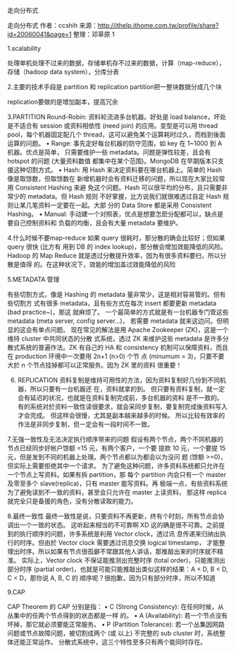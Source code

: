 走向分布式

走向分布式
作者：ccshih
来源：http://ithelp.ithome.com.tw/profile/share?id=20060041&page=1
整理：邓草原 1

1.scalability

处理单机处理不过来的数据，存储单机存不过来的数据，计算（map-reduce），存储（hadoop data system），分库分表

2.主要的技术手段是 partition 和 replication
partition把一整块数据分成几个块

replication要做的是增加副本，提高冗余

3.PARTITION
Round-Robin: 资料轮流进多台机器。好处是 load balance，坏处是不适合有 session
或资料相依性 (need join) 的应用。变型是可以用 thread pool，每个机器固定配几个
thread，这可以避免某个运算耗时过久，而档到後面运算的问题。
• Range: 事先定好每台机器的防守范围，如 key 在 1~1000 到 A 机器。优点是简单，
只需要维护一些 metadata。问题是弹性较差，且会有 hotspot 的问题 (大量资料数值
都集中在某个范围)。MongoDB 在早期版本只支援这种切割方式。
• Hash: 用 Hash 来决定资料要在哪台机器上。简单的 Hash 像是取馀数，但取馀数在
新增机器时会有资料迁移的问题，所以现在大家比较常用 Consistent Hashing 来避
免这个问题。Hash 可以很平均的分布，且只需要非常少的 metadata。但 Hash 规则
不好掌握，比方说我们就很难透过自定 Hash 规则让某几笔资料一定要在一起。大部
分的 Data Store 都是采用 Consistent Hashing。
• Manual: 手动建一个对照表，优点是想要怎麽分配都可以，缺点是要自己控制资料和
负载的均衡，且会有大量 metadata 要维护。

4.什么时候不要map-reduce
如果 query 很耗时，那分散的确会比较好；但如果 query 很快 (比方有
用到 DB 的 index lookup)，那分散会增加效能降低的风险。
Hadoop 的 Map Reduce 就是透过分散提升效率，因为有很多资料要扫，所以分散是值得
的。在这种状况下，效能的增加盖过效能降低的风险

5.METADATA 管理

有些切割方式，像是 Hashing 的 metadata 量非常少，这是相对容易管的。但有些切割方
式有很多 metadata，且有些方式在每次 insert 都要更新 metadata (bad practice~)，那这
就麻烦了。
一个最简单的方式就是有一台机器专门管这些 metadata (meta server, config server...)，
若需要 metadata 就来这边问。但明显的这会有单点问题。
现在常见的解法是用 Apache Zookeeper (ZK)，这是一个维持 cluster 中共同状态的分散
式系统，透过 ZK 来维护这些 metadata 是许多分散式系统的普遍作法。ZK 有自己的 HA
和 consistency 机制可以保障资料，而且在 production 环境中一次要用 2n+1 (n>0) 个节
点 (minumum = 3)，只要不要大於 n 个节点挂掉都可以正常服务。因为 ZK 里的资料
很重要！

6. REPLICATION
资料复制是维持可用性的方法，因为资料复制好几份到不同机器，所以只要有一台机器还
在，资料就拿的到。
但只要有资料复制，就一定会有延迟的状况，也就是在资料复制完成前，多台机器的资料
是不一致的。
有的系统对於资料一致性读很要求，就会采同步复制，要复制完成後资料写入才会完成。
但这样会很慢，尤其是副本越来越多的时候。
所以比较有效率的作法是非同步复制，但一定会有一段时间不一致。

7.无强一致性及无法决定执行顺序带来的问题
假设有两个节点，两个不同机器的节点已经同步好帐户馀额 =15 元，有两个客户，一个要
提款 10 元，一个要提 15 元，但是发到不同的机器上处理。两个节点都以为都会以为没问
题 (馀额 >=0)，但实际上需要拒绝其中一个请求。
为了避免这种问题，许多资料系统都只允许在一个节点上写资料。如果有拆 partition，那
每个 partition 内会只有一个 master 及零至多个 slave(replica)，只有 master 能写资料。再
极端一点，有些资料系统为了避免读到不一致的资料，甚至会只允许在 master 上读资料，
那这样 replica 就完全只是备援的角色，没有分散读取的能力。

8.最终一致性
最终一致性是说，只要资料不再更新，终有个时刻，所有节点会协调出一个一致的状态。
这听起来相当的不可靠啊 XD
这的确是很不可靠。之前提到的执行顺序的问题，许多系统是利用 Vector clock，透过讯
息传递来归纳出执行的时序。但由於 Vector clock 需要透过讯息交换 logical timestamp，
才能整理出时序。所以如果有节点很孤僻不常跟其他人讲话，那推敲出来的时序就不精准。
实际上，Vector clock 不保证能推测出完整时序 (total order)，只能推测出部分时序 (partial
order)，也就是可能只能推敲出类似这样的结果：A < D, B < D, C < D，那你说 A, B, C 的
顺序呢？很抱歉，因为只有部分时序，所以不知道

9.CAP

CAP Theorem 的 CAP 分别是指：
• C (Strong Consistency): 在任何时候，从丛集中的任两个节点得到的状态都是一样
的。
• A (Availability): 若一个节点没有坏掉，那它就必须要能正常服务。
• P (Partition Tolerance): 若一个丛集因网路问题或节点故障问题，被切割成两个 (或
以上) 不完整的 sub cluster 时，系统整体还能正常运作。
分散式系统中，这三个特性至多只有两个能同时存在。



